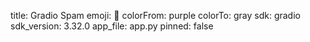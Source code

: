 title: Gradio Spam
emoji: 🚀
colorFrom: purple
colorTo: gray
sdk: gradio
sdk_version: 3.32.0
app_file: app.py
pinned: false
